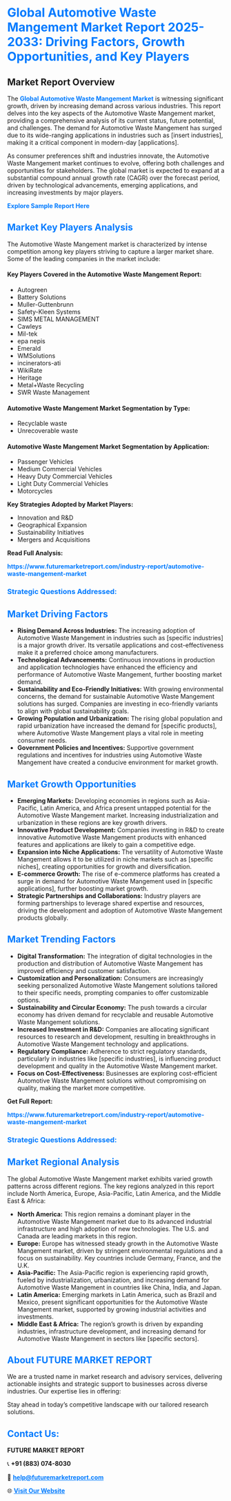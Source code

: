 <h1 style="color: #007BFF;">Global Automotive Waste Mangement Market Report 2025-2033: Driving Factors, Growth Opportunities, and Key Players</h1>

<section id="overview">
<h2>Market Report Overview</h2>
<p>The <a href="https://www.futuremarketreport.com/industry-report/automotive-waste-mangement-market" style="color: #007BFF; text-decoration: none;"><strong>Global Automotive Waste Mangement Market</strong></a> is witnessing significant growth, driven by increasing demand across various industries. This report delves into the key aspects of the Automotive Waste Mangement market, providing a comprehensive analysis of its current status, future potential, and challenges. The demand for Automotive Waste Mangement has surged due to its wide-ranging applications in industries such as [insert industries], making it a critical component in modern-day [applications].</p>
<p>As consumer preferences shift and industries innovate, the Automotive Waste Mangement market continues to evolve, offering both challenges and opportunities for stakeholders. The global market is expected to expand at a substantial compound annual growth rate (CAGR) over the forecast period, driven by technological advancements, emerging applications, and increasing investments by major players.</p>
</section>

<section id="overview">
<p><a href="https://www.futuremarketreport.com/request-sample/reportId=60519" style="color: #007BFF; text-decoration: none;"><strong>Explore Sample Report Here</strong></a></p>
</section>

<section id="key-players">
<h2 style="color: #007BFF;">Market Key Players Analysis</h2>
<p>The Automotive Waste Mangement market is characterized by intense competition among key players striving to capture a larger market share. Some of the leading companies in the market include:</p>
<h4>Key Players Covered in the Automotive Waste Mangement Report:</h4>
<ul><li>Autogreen</li><li>Battery Solutions</li><li>Muller-Guttenbrunn</li><li>Safety-Kleen Systems</li><li>SIMS METAL MANAGEMENT</li><li>Cawleys</li><li>Mil-tek</li><li>epa nepis</li><li>Emerald</li><li>WMSolutions</li><li>incinerators-ati</li><li>WikiRate</li><li>Heritage</li><li>Metal+Waste Recycling</li><li>SWR Waste Management</li></ul>
<h4>Automotive Waste Mangement Market Segmentation by Type:</h4>
<ul><li>Recyclable waste</li><li>Unrecoverable waste</li></ul>

<h4>Automotive Waste Mangement Market Segmentation by Application:</h4>
<ul><li>Passenger Vehicles</li><li>Medium Commercial Vehicles</li><li>Heavy Duty Commercial Vehicles</li><li>Light Duty Commercial Vehicles</li><li>Motorcycles</li></ul>
<p><strong>Key Strategies Adopted by Market Players:</strong></p>
<ul>
<li>Innovation and R&D</li>
<li>Geographical Expansion</li>
<li>Sustainability Initiatives</li>
<li>Mergers and Acquisitions</li>
</ul>
</section>

<section>
<p><strong>Read Full Analysis: </strong></p><a href="https://www.futuremarketreport.com/industry-report/automotive-waste-mangement-market" style="color: #007BFF; text-decoration: none;"><strong>https://www.futuremarketreport.com/industry-report/automotive-waste-mangement-market</strong></a>
<h3 style="color: #007BFF;">Strategic Questions Addressed:</h3>
</section>

<section id="driving-factors">
<h2 style="color: #007BFF;">Market Driving Factors</h2>
<ul>
<li><strong>Rising Demand Across Industries:</strong> The increasing adoption of Automotive Waste Mangement in industries such as [specific industries] is a major growth driver. Its versatile applications and cost-effectiveness make it a preferred choice among manufacturers.</li>
<li><strong>Technological Advancements:</strong> Continuous innovations in production and application technologies have enhanced the efficiency and performance of Automotive Waste Mangement, further boosting market demand.</li>
<li><strong>Sustainability and Eco-Friendly Initiatives:</strong> With growing environmental concerns, the demand for sustainable Automotive Waste Mangement solutions has surged. Companies are investing in eco-friendly variants to align with global sustainability goals.</li>
<li><strong>Growing Population and Urbanization:</strong> The rising global population and rapid urbanization have increased the demand for [specific products], where Automotive Waste Mangement plays a vital role in meeting consumer needs.</li>
<li><strong>Government Policies and Incentives:</strong> Supportive government regulations and incentives for industries using Automotive Waste Mangement have created a conducive environment for market growth.</li>
</ul>
</section>

<section id="growth-opportunities">
<h2 style="color: #007BFF;">Market Growth Opportunities</h2>
<ul>
<li><strong>Emerging Markets:</strong> Developing economies in regions such as Asia-Pacific, Latin America, and Africa present untapped potential for the Automotive Waste Mangement market. Increasing industrialization and urbanization in these regions are key growth drivers.</li>
<li><strong>Innovative Product Development:</strong> Companies investing in R&D to create innovative Automotive Waste Mangement products with enhanced features and applications are likely to gain a competitive edge.</li>
<li><strong>Expansion into Niche Applications:</strong> The versatility of Automotive Waste Mangement allows it to be utilized in niche markets such as [specific niches], creating opportunities for growth and diversification.</li>
<li><strong>E-commerce Growth:</strong> The rise of e-commerce platforms has created a surge in demand for Automotive Waste Mangement used in [specific applications], further boosting market growth.</li>
<li><strong>Strategic Partnerships and Collaborations:</strong> Industry players are forming partnerships to leverage shared expertise and resources, driving the development and adoption of Automotive Waste Mangement products globally.</li>
</ul>
</section>

<section id="trending-factors">
<h2 style="color: #007BFF;">Market Trending Factors</h2>
<ul>
<li><strong>Digital Transformation:</strong> The integration of digital technologies in the production and distribution of Automotive Waste Mangement has improved efficiency and customer satisfaction.</li>
<li><strong>Customization and Personalization:</strong> Consumers are increasingly seeking personalized Automotive Waste Mangement solutions tailored to their specific needs, prompting companies to offer customizable options.</li>
<li><strong>Sustainability and Circular Economy:</strong> The push towards a circular economy has driven demand for recyclable and reusable Automotive Waste Mangement solutions.</li>
<li><strong>Increased Investment in R&D:</strong> Companies are allocating significant resources to research and development, resulting in breakthroughs in Automotive Waste Mangement technology and applications.</li>
<li><strong>Regulatory Compliance:</strong> Adherence to strict regulatory standards, particularly in industries like [specific industries], is influencing product development and quality in the Automotive Waste Mangement market.</li>
<li><strong>Focus on Cost-Effectiveness:</strong> Businesses are exploring cost-efficient Automotive Waste Mangement solutions without compromising on quality, making the market more competitive.</li>
</ul>
</section>

<section>
<p><strong>Get Full Report: </strong></p><a href="https://www.futuremarketreport.com/industry-report/automotive-waste-mangement-market" style="color: #007BFF; text-decoration: none;"><strong>https://www.futuremarketreport.com/industry-report/automotive-waste-mangement-market</strong></a>
<h3 style="color: #007BFF;">Strategic Questions Addressed:</h3>
</section>


<section id="regional-analysis">
<h2 style="color: #007BFF;">Market Regional Analysis</h2>
<p>The global Automotive Waste Mangement market exhibits varied growth patterns across different regions. The key regions analyzed in this report include North America, Europe, Asia-Pacific, Latin America, and the Middle East & Africa:</p>
<ul>
<li><strong>North America:</strong> This region remains a dominant player in the Automotive Waste Mangement market due to its advanced industrial infrastructure and high adoption of new technologies. The U.S. and Canada are leading markets in this region.</li>
<li><strong>Europe:</strong> Europe has witnessed steady growth in the Automotive Waste Mangement market, driven by stringent environmental regulations and a focus on sustainability. Key countries include Germany, France, and the U.K.</li>
<li><strong>Asia-Pacific:</strong> The Asia-Pacific region is experiencing rapid growth, fueled by industrialization, urbanization, and increasing demand for Automotive Waste Mangement in countries like China, India, and Japan.</li>
<li><strong>Latin America:</strong> Emerging markets in Latin America, such as Brazil and Mexico, present significant opportunities for the Automotive Waste Mangement market, supported by growing industrial activities and investments.</li>
<li><strong>Middle East & Africa:</strong> The region’s growth is driven by expanding industries, infrastructure development, and increasing demand for Automotive Waste Mangement in sectors like [specific sectors].</li>
</ul>
</section>

<footer>
<h2 style="color: #007BFF;">About FUTURE MARKET REPORT</h2>
<p>We are a trusted name in market research and advisory services, delivering actionable insights and strategic support to businesses across diverse industries. Our expertise lies in offering:</p>

<p>Stay ahead in today’s competitive landscape with our tailored research solutions.</p>

<h2 style="color: #007BFF;">Contact Us:</h2>
<p><strong>FUTURE MARKET REPORT</strong></p>
<p>📞 <strong>+91 (883) 074-8030</strong></p>
<p>📧 <strong><a href="mailto:help@futuremarketreport.com" style="color: #007BFF;">help@futuremarketreport.com</a></strong></p>
<p>🌐 <strong><a href="https://www.futuremarketreport.com/" style="color: #007BFF;">Visit Our Website</a></strong></p>
</footer>
